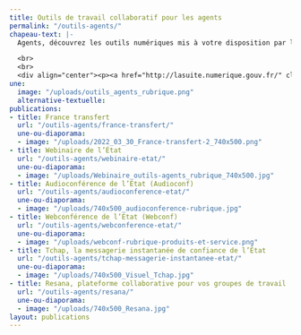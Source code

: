```yaml
---
title: Outils de travail collaboratif pour les agents
permalink: "/outils-agents/"
chapeau-text: |-
  Agents, découvrez les outils numériques mis à votre disposition par la DINUM, en interministériel, pour faciliter le travail en équipe et à distance.

  <br>
  <br>
  <div align="center"><p><a href="http://lasuite.numerique.gouv.fr/" class="button">Consulter lasuite.numerique.gouv.fr</a> <br>
une:
  image: "/uploads/outils_agents_rubrique.png"
  alternative-textuelle: 
publications:
- title: France transfert
  url: "/outils-agents/france-transfert/"
  une-ou-diaporama:
  - image: "/uploads/2022_03_30_France-transfert-2_740x500.png"
- title: Webinaire de l’État
  url: "/outils-agents/webinaire-etat/"
  une-ou-diaporama:
  - image: "/uploads/Webinaire_outils-agents_rubrique_740x500.jpg"
- title: Audioconférence de l’État (Audioconf)
  url: "/outils-agents/audioconference-etat/"
  une-ou-diaporama:
  - image: "/uploads/740x500_audioconference-rubrique.jpg"
- title: Webconférence de l’État (Webconf)
  url: "/outils-agents/webconference-etat/"
  une-ou-diaporama:
  - image: "/uploads/webconf-rubrique-produits-et-service.png"
- title: Tchap, la messagerie instantanée de confiance de l’État
  url: "/outils-agents/tchap-messagerie-instantanee-etat/"
  une-ou-diaporama:
  - image: "/uploads/740x500_Visuel_Tchap.jpg"
- title: Resana, plateforme collaborative pour vos groupes de travail
  url: "/outils-agents/resana/"
  une-ou-diaporama:
  - image: "/uploads/740x500_Resana.jpg"
layout: publications
---
```


